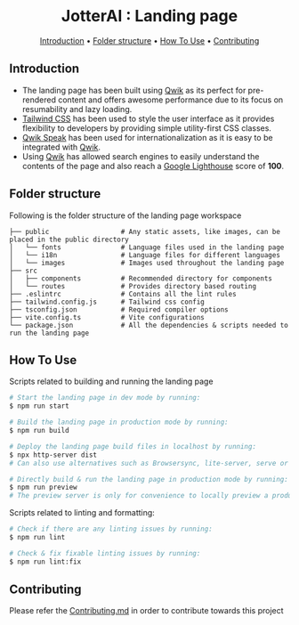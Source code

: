 <br>
<h1 align="center"> <b>JotterAI</b> : Landing page </h1>

<p align="center">
  <a href="#introduction">Introduction</a> •
  <a href="#folder-structure">Folder structure</a> •
  <a href="#how-to-use">How To Use</a> •
  <a href="#contributing">Contributing</a>
</p>

## Introduction

-   The landing page has been built using [Qwik](https://qwik.builder.io) as its perfect for pre-rendered content and offers awesome performance due to its focus on resumability and lazy loading.
-   [Tailwind CSS](https://tailwindcss.com) has been used to style the user interface as it provides flexibility to developers by providing simple utility-first CSS classes.
-   [Qwik Speak](https://github.com/robisim74/qwik-speak) has been used for internationalization as it is easy to be integrated with [Qwik](https://qwik.builder.io).
-   Using [Qwik](https://qwik.builder.io) has allowed search engines to easily understand the contents of the page and also reach a [Google Lighthouse](https://github.com/GoogleChrome/lighthouse) score of <b>100</b>.

## Folder structure

Following is the folder structure of the landing page workspace

    ├── public                  # Any static assets, like images, can be placed in the public directory
    │   └── fonts               # Language files used in the landing page
    │   └── i18n                # Language files for different languages
    │   └── images              # Images used throughout the landing page
    ├── src
    │   ├── components          # Recommended directory for components
    │   └── routes              # Provides directory based routing
    ├── .eslintrc               # Contains all the lint rules
    ├── tailwind.config.js      # Tailwind css config
    ├── tsconfig.json           # Required compiler options
    ├── vite.config.ts          # Vite configurations
    └── package.json            # All the dependencies & scripts needed to run the landing page

## How To Use

Scripts related to building and running the landing page

```bash
# Start the landing page in dev mode by running:
$ npm run start

# Build the landing page in production mode by running:
$ npm run build

# Deploy the landing page build files in localhost by running:
$ npx http-server dist
# Can also use alternatives such as Browsersync, lite-server, serve or static-server

# Directly build & run the landing page in production mode by running:
$ npm run preview
# The preview server is only for convenience to locally preview a production build, and it should not be used as a production server.
```

Scripts related to linting and formatting:

```bash
# Check if there are any linting issues by running:
$ npm run lint

# Check & fix fixable linting issues by running:
$ npm run lint:fix
```

## Contributing

Please refer the [Contributing.md](../.github/CONTRIBUTING.md) in order to contribute towards this project
